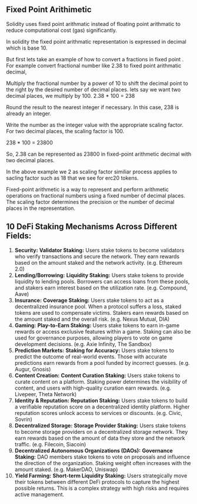 
## Fixed Point Arithimetic

Solidity uses fixed point arithmatic instead of floating point arithmatic to reduce computational cost (gas) significantly.

In solidity the fixed point arithmatic representation is expressed in decimal which is base 10.

But first lets take an example of how to convert a fractions in fixed point . For example convert fractional number like 2.38 to fixed point arithmatic decimal,

Multiply the fractional number by a power of 10 to shift the decimal point to the right by the desired number of decimal places. lets say we want two decimal places, we multiply by 100.
2.38 * 100 = 238

Round the result to the nearest integer if necessary. In this case, 238 is already an integer.

Write the number as the integer value with the appropriate scaling factor. For two decimal places, the scaling factor is 100.

238 * 100 = 23800

So, 2.38 can be represented as 23800 in fixed-point arithmetic decimal with two decimal places.

In the above example we 2 as scaling factor similiar process applies to sacling factor such as 18 that we see for erc20 tokens.

Fixed-point arithmetic is a way to represent and perform arithmetic operations on fractional numbers using a fixed number of decimal places. The scaling factor determines the precision or the number of decimal places in the representation.



## 10 DeFi Staking Mechanisms Across Different Fields:

1. **Security:**  **Validator Staking:** Users stake tokens to become validators who verify transactions and secure the network. They earn rewards based on the amount staked and the network activity. (e.g. Ethereum 2.0)
2. **Lending/Borrowing:**  **Liquidity Staking:** Users stake tokens to provide liquidity to lending pools. Borrowers can access loans from these pools, and stakers earn interest based on the utilization rate. (e.g. Compound, Aave)
3. **Insurance:**  **Coverage Staking:** Users stake tokens to act as a decentralized insurance pool. When a protocol suffers a loss, staked tokens are used to compensate victims. Stakers earn rewards based on the amount staked and the overall risk. (e.g. Nexus Mutual, DIA)
4. **Gaming:**  **Play-to-Earn Staking:** Users stake tokens to earn in-game rewards or access exclusive features within a game. Staking can also be used for governance purposes, allowing players to vote on game development decisions. (e.g. Axie Infinity, The Sandbox)
5. **Prediction Markets:**  **Staking for Accuracy:** Users stake tokens to predict the outcome of real-world events. Those with accurate predictions earn rewards from a pool funded by incorrect guesses. (e.g. Augur, Gnosis)
6. **Content Creation:**  **Content Curation Staking:** Users stake tokens to curate content on a platform. Staking power determines the visibility of content, and users with high-quality curation earn rewards. (e.g. Livepeer, Theta Network)
7. **Identity & Reputation:**  **Reputation Staking:** Users stake tokens to build a verifiable reputation score on a decentralized identity platform. Higher reputation scores unlock access to services or discounts. (e.g. Civic, Sovrin)
8. **Decentralized Storage:**  **Storage Provider Staking:** Users stake tokens to become storage providers on a decentralized storage network. They earn rewards based on the amount of data they store and the network traffic. (e.g. Filecoin, Siacoin)
9. **Decentralized Autonomous Organizations (DAOs):**  **Governance Staking:**  DAO members stake tokens to vote on proposals and influence the direction of the organization. Staking weight often increases with the amount staked. (e.g. MakerDAO, Uniswap)
10. **Yield Farming:**  **Short-term Liquidity Staking:** Users strategically move their tokens between different DeFi protocols to capture the highest possible returns. This is a complex strategy with high risks  and requires active management.

